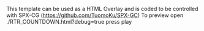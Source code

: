 This template can be used as a HTML Overlay and is coded to be controlled with SPX-CG (https://github.com/TuomoKu/SPX-GC)
To preview open ./RTR_COUNTDOWN.html?debug=true press play
